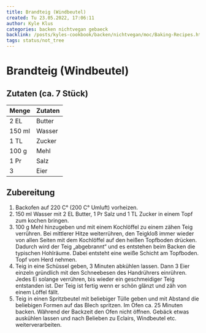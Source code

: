 ```yaml
---
title: Brandteig (Windbeutel)
created: Tu 23.05.2022, 17:06:11
author: Kyle Klus
categories: backen nichtvegan gebaeck
backlink: /posts/kyles-cookbook/backen/nichtvegan/moc/Baking-Recipes.html
tags: status/not_tree
---
```


# Brandteig (Windbeutel)

## Zutaten (ca. 7 Stück)

| Menge            | Zutaten          |
| ---------------- | ---------------- |
| 2 EL             | Butter             |
| 150 ml                | Wasser           |
| 1 TL             | Zucker      |
| 100 g             | Mehl             |
| 1 Pr              | Salz            |
| 3             | Eier    |

## Zubereitung

1. Backofen auf 220 C° (200 C° Umluft) vorheizen.
2. 150 ml Wasser mit 2 EL Butter, 1 Pr Salz und 1 TL Zucker in einem Topf zum kochen bringen.
3. 100 g Mehl hinzugeben und mit einem Kochlöffel zu einem zähen Teig verrühren. Bei mittlerer Hitze weiterrühren, den Teigkloß immer wieder von allen Seiten mit dem Kochlöffel auf den heißen Topfboden drücken. Dadurch wird der Teig „abgebrannt“ und es entstehen beim Backen die typischen Hohlräume. Dabei entsteht eine weiße Schicht am Topfboden. Topf vom Herd nehmen.
4. Teig in eine Schüssel geben, 3 Minuten abkühlen lassen. Dann 3 Eier einzeln gründlich mit den Schneebesen des Handrührers einrühren. Jedes Ei solange verrühren, bis wieder ein geschmeidiger Teig entstanden ist. Der Teig ist fertig wenn er schön glänzt und zäh von einem Löffel fällt.
5. Teig in einen Spritzbeutel mit beliebiger Tülle geben und mit Abstand die beliebigen Formen auf das Blech spritzen. Im Ofen ca. 25 Minuten backen. Während der Backzeit den Ofen nicht öffnen. Gebäck etwas auskühlen lassen und nach Belieben zu Eclairs, Windbeutel etc. weiterverarbeiten.
